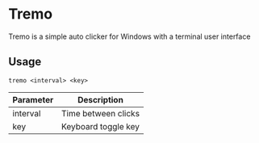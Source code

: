 # Tremo

Tremo is a simple auto clicker for Windows with a terminal user interface

## Usage

```shell
tremo <interval> <key>
```

| Parameter | Description         |
|-----------|---------------------|
| interval  | Time between clicks |
| key       | Keyboard toggle key |